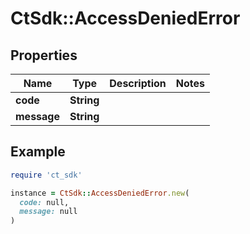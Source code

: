 # CtSdk::AccessDeniedError

## Properties

| Name | Type | Description | Notes |
| ---- | ---- | ----------- | ----- |
| **code** | **String** |  |  |
| **message** | **String** |  |  |

## Example

```ruby
require 'ct_sdk'

instance = CtSdk::AccessDeniedError.new(
  code: null,
  message: null
)
```

